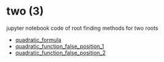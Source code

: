 # two (3)
jupyter notebook code of root finding methods for two roots

+ [quadratic_formula](quadratic_formula.ipynb)
+ [quadratic_function_false_position_1](quadratic_function_false_position_1.ipynb)
+ [quadratic_function_false_position_2](quadratic_function_false_position_2.ipynb)
